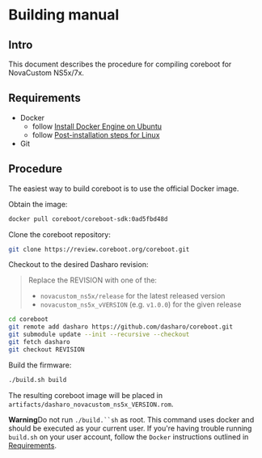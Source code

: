 # Building manual

## Intro

This document describes the procedure for compiling coreboot for NovaCustom
NS5x/7x.

## Requirements

- Docker
    + follow [Install Docker Engine on Ubuntu](https://docs.docker.com/engine/install/ubuntu/)
    + follow [Post-installation steps for Linux](https://docs.docker.com/engine/install/linux-postinstall/)
- Git

## Procedure

The easiest way to build coreboot is to use the official Docker image.

Obtain the image:

```bash
docker pull coreboot/coreboot-sdk:0ad5fbd48d
```

Clone the coreboot repository:

```bash
git clone https://review.coreboot.org/coreboot.git
```

Checkout to the desired Dasharo revision:

> Replace the REVISION with one of the:
> - `novacustom_ns5x/release` for the latest released version
> - `novacustom_ns5x_vVERSION` (e.g. `v1.0.0`) for the given release

```bash
cd coreboot
git remote add dasharo https://github.com/dasharo/coreboot.git
git submodule update --init --recursive --checkout
git fetch dasharo
git checkout REVISION
```

Build the firmware:

```bash
./build.sh build
```

The resulting coreboot image will be placed in
`artifacts/dasharo_novacustom_ns5x_VERSION.rom`.

**Warning**Do not run `./build.``sh` as root. This command uses docker and
should be executed as your current user. If you're having trouble running
`build.sh` on your user account, follow the `Docker` instructions outlined in
[Requirements](#requirements).
